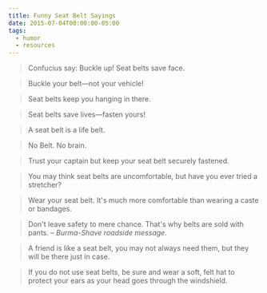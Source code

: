 ```yaml
---
title: Funny Seat Belt Sayings
date: 2015-07-04T00:00:00-05:00
tags:
  - humor
  - resources
---
```

> Confucius say: Buckle up! Seat belts save face.

> Buckle your belt&mdash;not your vehicle!

> Seat belts keep you hanging in there.

> Seat belts save lives&mdash;fasten yours!

> A seat belt is a life belt.

> No Belt. No brain.

> Trust your captain but keep your seat belt securely fastened.

> You may think seat belts are uncomfortable, but have you ever tried a stretcher?

> Wear your seat belt. It's much more comfortable than wearing a caste or bandages.

> Don't leave safety to mere chance. That's why belts are sold with pants.
> <span class="indent-1">&ndash; <cite>Burma-Shave roadside message.</cite></span>

> A friend is like a seat belt, you may not always need them, but they will be there just in case.

> If you do not use seat belts, be sure and wear a soft, felt hat to protect your ears as your head goes through the windshield.
